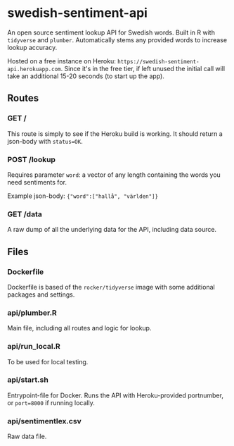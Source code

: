 # swedish-sentiment-api
An open source sentiment lookup API for Swedish words. Built in R with `tidyverse` and `plumber`. Automatically stems any provided words to increase lookup accuracy.

Hosted on a free instance on Heroku: `https://swedish-sentiment-api.herokuapp.com`. Since it's in the free tier, if left unused the initial call will take an additional 15-20 seconds (to start up the app).

## Routes
### GET /
This route is simply to see if the Heroku build is working. It should return a json-body with `status=OK`.

### POST /lookup
Requires parameter `word`: a vector of any length containing the words you need sentiments for.

Example json-body: `{"word":["hallå", "världen"]}`

### GET /data
A raw dump of all the underlying data for the API, including data source.

## Files
### Dockerfile
Dockerfile is based of the `rocker/tidyverse` image with some additional packages and settings.

### api/plumber.R
Main file, including all routes and logic for lookup.

### api/run_local.R
To be used for local testing.

### api/start.sh
Entrypoint-file for Docker. Runs the API with Heroku-provided portnumber, or `port=8000` if running locally.

### api/sentimentlex.csv
Raw data file.
